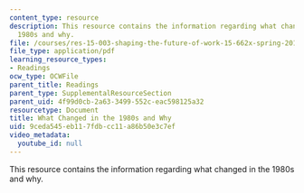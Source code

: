 ```yaml
---
content_type: resource
description: This resource contains the information regarding what changed in the
  1980s and why.
file: /courses/res-15-003-shaping-the-future-of-work-15-662x-spring-2016/9ceda545eb117fdbcc11a86b50e3c7ef_MITRES_15_003S16_1980s.pdf
file_type: application/pdf
learning_resource_types:
- Readings
ocw_type: OCWFile
parent_title: Readings
parent_type: SupplementalResourceSection
parent_uid: 4f99d0cb-2a63-3499-552c-eac598125a32
resourcetype: Document
title: What Changed in the 1980s and Why
uid: 9ceda545-eb11-7fdb-cc11-a86b50e3c7ef
video_metadata:
  youtube_id: null
---
```

This resource contains the information regarding what changed in the 1980s and why.

